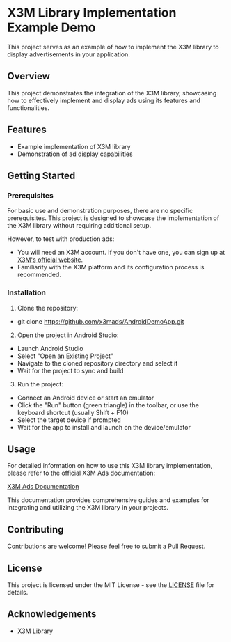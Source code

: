 # X3M Library Implementation Example Demo

This project serves as an example of how to implement the X3M library to display advertisements in your application.

## Overview

This project demonstrates the integration of the X3M library, showcasing how to effectively implement and display ads using its features and functionalities.

## Features

- Example implementation of X3M library
- Demonstration of ad display capabilities

## Getting Started

### Prerequisites

For basic use and demonstration purposes, there are no specific prerequisites. This project is designed to showcase the implementation of the X3M library without requiring additional setup.

However, to test with production ads:

- You will need an X3M account. If you don't have one, you can sign up at [X3M's official website](https://www.x3mads.com).
- Familiarity with the X3M platform and its configuration process is recommended.

### Installation

1. Clone the repository:

- git clone https://github.com/x3mads/AndroidDemoApp.git

2. Open the project in Android Studio:
- Launch Android Studio
- Select "Open an Existing Project"
- Navigate to the cloned repository directory and select it
- Wait for the project to sync and build

3. Run the project:
- Connect an Android device or start an emulator
- Click the "Run" button (green triangle) in the toolbar, or use the keyboard shortcut (usually Shift + F10)
- Select the target device if prompted
- Wait for the app to install and launch on the device/emulator

## Usage

For detailed information on how to use this X3M library implementation, please refer to the official X3M Ads documentation:

[X3M Ads Documentation](https://docs.loomit.x3mads.com/docs/Loomit/SDK%20integration%20guide/android/Prerequisites/)

This documentation provides comprehensive guides and examples for integrating and utilizing the X3M library in your projects.

## Contributing

Contributions are welcome! Please feel free to submit a Pull Request.

## License

This project is licensed under the MIT License - see the [LICENSE](LICENSE) file for details.

## Acknowledgements

- X3M Library
